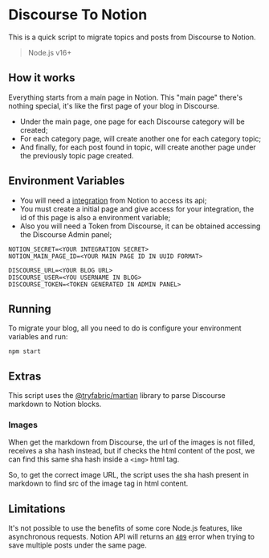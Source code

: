 # Discourse To Notion

This is a quick script to migrate topics and posts from Discourse to Notion.

> Node.js v16+

## How it works

Everything starts from a main page in Notion. This "main page" there's nothing special, it's like the first page of your blog in Discourse.

- Under the main page, one page for each Discourse category will be created;
- For each category page, will create another one for each category topic;
- And finally, for each post found in topic, will create another page under the previously topic page created.

## Environment Variables

- You will need a [integration](https://developers.notion.com/docs#getting-started) from Notion to access its api;
- You must create a initial page and give access for your integration, the id of this page is also a environment variable;
- Also you will need a Token from Discourse, it can be obtained accessing the Discourse Admin panel;

```
NOTION_SECRET=<YOUR INTEGRATION SECRET>
NOTION_MAIN_PAGE_ID=<YOUR MAIN PAGE ID IN UUID FORMAT>

DISCOURSE_URL=<YOUR BLOG URL>
DISCOURSE_USER=<YOU USERNAME IN BLOG>
DISCOURSE_TOKEN=<TOKEN GENERATED IN ADMIN PANEL>
```

## Running

To migrate your blog, all you need to do is configure your environment variables and run:

```
npm start
```

## Extras

This script uses the [@tryfabric/martian](https://github.com/instantish/martian) library to parse Discourse markdown to Notion blocks.

### Images

When get the markdown from Discourse, the url of the images is not filled, receives a sha hash instead, but if checks the html content of the post, we can find this same sha hash inside a `<img>` html tag.

So, to get the correct image URL, the script uses the sha hash present in markdown to find src of the image tag in html content.

## Limitations

It's not possible to use the benefits of some core Node.js features, like asynchronous requests. Notion API will returns an [`409`](https://developer.mozilla.org/pt-BR/docs/Web/HTTP/Status/409) error when trying to save multiple posts under the same page. 
